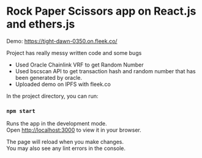 # Rock Paper Scissors app on React.js and ethers.js

Demo: https://tight-dawn-0350.on.fleek.co/

Project has really messy written code and some bugs

 - Used Oracle Chainlink VRF to get Random Number
 - Used bscscan API to get transaction hash and random number that has been generated by oracle.
 - Uploaded demo on IPFS with fleek.co

In the project directory, you can run:

### `npm start`

Runs the app in the development mode.\
Open [http://localhost:3000](http://localhost:3000) to view it in your browser.

The page will reload when you make changes.\
You may also see any lint errors in the console.
